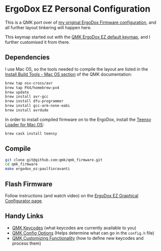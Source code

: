# ErgoDox EZ Personal Configuration

This is a QMK port over of [my original ErgoDox Firmware configuration][], and
all further layout tinkering will happen here.

This keymap started out with the [QMK ErgoDox EZ default keymap][], and I
further customised it from there.

## Dependencies

I use Mac OS, so the tools needed to compile the layout are listed in the
[Install Build Tools - Mac OS section][] of the QMK documentation:

```sh
brew tap osx-cross/avr
brew tap PX4/homebrew-px4
brew update
brew install avr-gcc
brew install dfu-programmer
brew install gcc-arm-none-eabi
brew install avrdude
```

In order to install compiled firmware on to the ErgoDox, install the
[Teensy Loader for Mac OS][]:

```sh
brew cask install teensy
```

## Compile

```sh
git clone git@github.com:qmk/qmk_firmware.git
cd qmk_firmware
make ergodox_ez:paulfioravanti
```

## Flash Firmware

Follow instructions (and watch video) on the
[ErgoDox EZ Graphical Configurator page][].

## Handy Links

- [QMK Keycodes][] (what keycodes are currently available to you)
- [QMK Config Options][] (Helps determine what can go in the `config.h` file)
- [QMK Customizing Functionality][]
  (how to define new keycodes and process them)

[ErgoDox EZ Graphical Configurator page]: https://ergodox-ez.com/pages/graphical-configurator
[Install Build Tools - Mac OS section]: https://docs.qmk.fm/install-build-tools#macos
[my original ErgoDox Firmware configuration]: https://github.com/paulfioravanti/ergodox-firmware/blob/custom-layout/firmware/keyboard/ergodox/layout/custom-layout.c
[QMK Config Options]: https://docs.qmk.fm/#/config_options
[QMK Customizing Functionality]: https://docs.qmk.fm/#/custom_quantum_functions
[QMK ErgoDox EZ default keymap]: https://github.com/qmk/qmk_firmware/blob/master/keyboards/ergodox_ez/keymaps/default/keymap.c
[QMK Keycodes]: https://docs.qmk.fm/#/keycodes
[Teensy Loader for Mac OS]: https://pjrc.com/teensy/loader_mac.html
